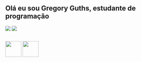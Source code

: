 ## Olá eu sou Gregory Guths, estudante de programação

<div> 
 
  <a href="https://www.linkedin.com/in/gregory-guths-521349345/" alvo="_em branco"><img src="https://img.shields.io/badge/-LinkedIn-%230077B5?style=for-the-badge&logo=linkedin&logoColor=white" alvo="_em branco"></a>
  <a href="https://www.youtube.com/@Guthsss" target="_blank"><img src="https://img.shields.io/badge/YouTube-FF0000?style=for-the-badge&logo=youtube&logoColor=white" target="_blank"></a>
          
</div>

##

<div>

<img src="https://cdn.jsdelivr.net/gh/devicons/devicon@latest/icons/html5/html5-original.svg" width="50" height="50" />
          
<img src="https://cdn.jsdelivr.net/gh/devicons/devicon@latest/icons/java/java-original.svg" width="50" height="50" />

</div>

